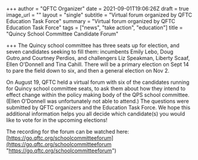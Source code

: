 +++
author = "QFTC Organizer"
date = 2021-09-01T19:06:26Z
draft = true
image_url = ""
layout = "single"
subtitle = "Virtual forum organized by QFTC Education Task Force"
summary = "Virtual forum organized by QFTC Education Task Force"
tags = ["news", "take action", "education"]
title = "Quincy School Committee Candidate Forum"

+++
The Quincy school committee has three seats up for election, and seven candidates seeking to fill them: incumbents Emily Lebo, Doug Gutro,and Courtney Perdios, and challengers Liz Speakman, Liberty Scaaf, Ellen O'Donnell and Tina Cahill. There will be a primary election on Sept 14 to pare the field down to six, and then a general election on Nov 2.

On August 19, QFTC held a virtual forum with six of the candidates running for Quincy school committee seats, to ask them about how they intend to effect change within the policy making body of the QPS school committee. (Ellen O'Donnell was unfortunately not able to attend.) The questions were submitted by QFTC organizers and the Education Task Force. We hope this additional information helps you all decide which candidate(s) you would like to vote for in the upcoming elections!

The recording for the forum can be watched here: [https://go.qftc.org/schoolcommitteeforum](https://go.qftc.org/schoolcommitteeforum "https://go.qftc.org/schoolcommitteeforum")